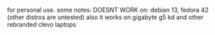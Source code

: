 for personal use.
some notes: DOESNT WORK on: debian 13, fedora 42 (other distros are untested)
also it works on gigabyte g5 kd and other rebranded clevo laptops
